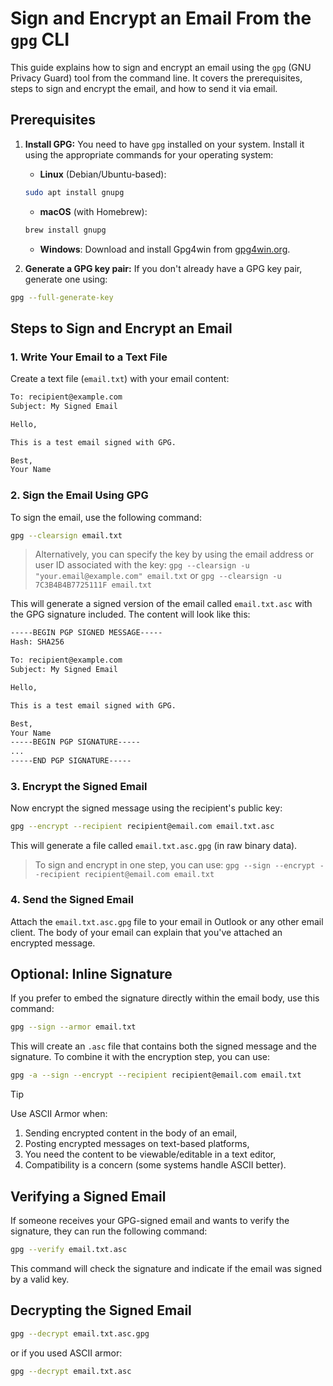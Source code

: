 # Sign and Encrypt an Email From the `gpg` CLI

This guide explains how to sign and encrypt an email using the `gpg` (GNU Privacy Guard) tool from the command line. It covers the prerequisites, steps to sign and encrypt the email, and how to send it via email.

## Prerequisites

1. **Install GPG:** You need to have `gpg` installed on your system. Install it using the appropriate commands for your operating system:

   - **Linux** (Debian/Ubuntu-based):

   ```bash
   sudo apt install gnupg
   ```

   - **macOS** (with Homebrew):

   ```bash
   brew install gnupg
   ```

   - **Windows**: Download and install Gpg4win from [gpg4win.org](https://www.gpg4win.org).

2. **Generate a GPG key pair:** If you don't already have a GPG key pair, generate one using:

```bash
gpg --full-generate-key
```

## Steps to Sign and Encrypt an Email

### 1. Write Your Email to a Text File

Create a text file (`email.txt`) with your email content:

```txt
To: recipient@example.com
Subject: My Signed Email

Hello,

This is a test email signed with GPG.

Best,
Your Name
```

### 2. Sign the Email Using GPG

To sign the email, use the following command:

```bash
gpg --clearsign email.txt
```

> Alternatively, you can specify the key by using the email address or user ID associated with the key: `gpg --clearsign -u "your.email@example.com" email.txt` or `gpg --clearsign -u 7C3B4B4B7725111F email.txt`

This will generate a signed version of the email called `email.txt.asc` with the GPG signature included. The content will look like this:

```txt
-----BEGIN PGP SIGNED MESSAGE-----
Hash: SHA256

To: recipient@example.com
Subject: My Signed Email

Hello,

This is a test email signed with GPG.

Best,
Your Name
-----BEGIN PGP SIGNATURE-----
...
-----END PGP SIGNATURE-----
```

### 3. Encrypt the Signed Email

Now encrypt the signed message using the recipient's public key:

```bash
gpg --encrypt --recipient recipient@email.com email.txt.asc
```

This will generate a file called `email.txt.asc.gpg` (in raw binary data).

> To sign and encrypt in one step, you can use: `gpg --sign --encrypt --recipient recipient@email.com email.txt`

### 4. Send the Signed Email

Attach the `email.txt.asc.gpg` file to your email in Outlook or any other email client. The body of your email can explain that you've attached an encrypted message.

## Optional: Inline Signature

If you prefer to embed the signature directly within the email body, use this command:

```bash
gpg --sign --armor email.txt
```

This will create an `.asc` file that contains both the signed message and the signature. To combine it with the encryption step, you can use:

```bash
gpg -a --sign --encrypt --recipient recipient@email.com email.txt
```

> [!TIP]
> Use ASCII Armor when:
>
> 1. Sending encrypted content in the body of an email,
> 2. Posting encrypted messages on text-based platforms,
> 3. You need the content to be viewable/editable in a text editor,
> 4. Compatibility is a concern (some systems handle ASCII better).

## Verifying a Signed Email

If someone receives your GPG-signed email and wants to verify the signature, they can run the following command:

```bash
gpg --verify email.txt.asc
```

This command will check the signature and indicate if the email was signed by a valid key.

## Decrypting the Signed Email

```bash
gpg --decrypt email.txt.asc.gpg
```

or if you used ASCII armor:

```bash
gpg --decrypt email.txt.asc
```
